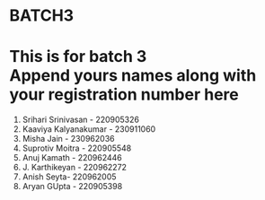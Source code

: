 # BATCH3
This is for batch 3  
Append yours names along with your registration number here
=======
1. Srihari Srinivasan - 220905326
2. Kaaviya Kalyanakumar - 230911060
3. Misha Jain - 230962036
4. Suprotiv Moitra - 220905548
5. Anuj Kamath - 220962446
6. J. Karthikeyan - 220962272
7. Anish Seyta- 220962005
8. Aryan GUpta - 220905398
